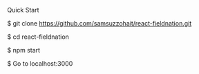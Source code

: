 Quick Start

$ git clone https://github.com/samsuzzohait/react-fieldnation.git

$ cd react-fieldnation

$ npm start

$ Go to localhost:3000